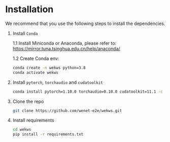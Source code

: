 Installation
============
We recommend that you use the following steps to install the dependencies.
1. Install `Conda`

    1.1 Install Miniconda or Anaconda, please refer to: https://mirror.tuna.tsinghua.edu.cn/help/anaconda/

    1.2 Create Conda env:
    ``` sh
    conda create -n wekws python=3.8
    conda activate wekws
    ```
2. Install `pytorch`, `torchaudio` and `cudatoolkit`
    ``` sh
    conda install pytorch=1.10.0 torchaudio=0.10.0 cudatoolkit=11.1 -c pytorch -c conda-forge
    ```
3. Clone the repo
    ``` sh
    git clone https://github.com/wenet-e2e/wekws.git
    ```
4. Install requirements
    ``` sh
    cd wekws
    pip install -r requirements.txt
    ```
    
